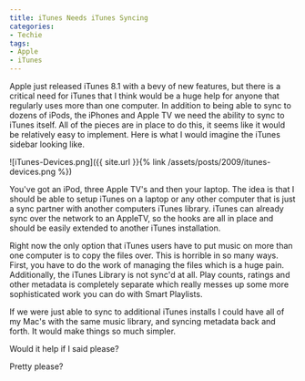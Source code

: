 ```yaml
---
title: iTunes Needs iTunes Syncing
categories:
- Techie
tags:
- Apple
- iTunes
---
```


Apple just released iTunes 8.1 with a bevy of new features, but there is a critical need for iTunes that I think would be a huge help for anyone that regularly uses more than one computer. In addition to being able to sync to dozens of iPods, the iPhones and Apple TV we need the ability to sync to iTunes itself. All of the pieces are in place to do this, it seems like it would be relatively easy to implement. Here is what I would imagine the iTunes sidebar looking like.

![iTunes-Devices.png]({{ site.url }}{% link /assets/posts/2009/itunes-devices.png %})

You've got an iPod, three Apple TV's and then your laptop. The idea is that I should be able to setup iTunes on a laptop or any other computer that is just a sync partner with another computers iTunes library. iTunes can already sync over the network to an AppleTV, so the hooks are all in place and should be easily extended to another iTunes installation.

Right now the only option that iTunes users have to put music on more than one computer is to copy the files over. This is horrible in so many ways. First, you have to do the work of managing the files which is a huge pain. Additionally, the iTunes Library is not sync'd at all. Play counts, ratings and other metadata is completely separate which really messes up some more sophisticated work you can do with Smart Playlists.

If we were just able to sync to additional iTunes installs I could have all of my Mac's with the same music library, and syncing metadata back and forth. It would make things so much simpler.

Would it help if I said please?

Pretty please?
